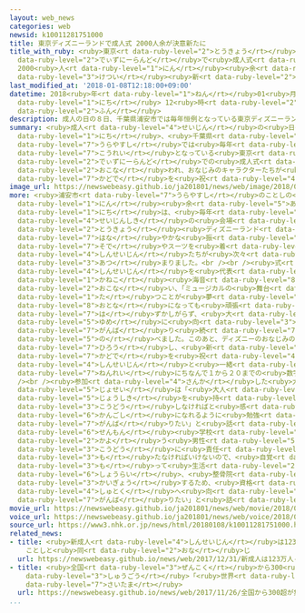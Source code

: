 ```yaml
---
layout: web_news
categories: web
newsid: k10011281751000
title: 東京ディズニーランドで成人式 2000人余が決意新たに
title_with_ruby: <ruby>東京<rt data-ruby-level="2">とうきょう</rt></ruby><ruby>ディズニーランド<rt
  data-ruby-level="2">でぃずにーらんど</rt></ruby>で<ruby>成人式<rt data-ruby-level="4">せいじんしき</rt></ruby>
  2000<ruby>人<rt data-ruby-level="1">にん</rt></ruby><ruby>余<rt data-ruby-level="5">よ</rt></ruby>が<ruby>決意<rt
  data-ruby-level="3">けつい</rt></ruby><ruby>新<rt data-ruby-level="2">あら</rt></ruby>たに
last_modified_at: '2018-01-08T12:18:00+09:00'
datetime: 2018<ruby>年<rt data-ruby-level="1">ねん</rt></ruby>01<ruby>月<rt data-ruby-level="1">がつ</rt></ruby>08<ruby>日<rt
  data-ruby-level="1">にち</rt></ruby> 12<ruby>時<rt data-ruby-level="2">じ</rt></ruby>18<ruby>分<rt
  data-ruby-level="2">ふん</rt></ruby>
description: 成人の日の８日、千葉県浦安市では毎年恒例となっている東京ディズニーランドでの成人式が行われ、おなじみのキャラクターたちが新成人の門出を祝いました。
summary: <ruby>成人<rt data-ruby-level="4">せいじん</rt></ruby>の<ruby>日<rt data-ruby-level="4">ひ</rt></ruby>の８<ruby>日<rt
  data-ruby-level="1">にち</rt></ruby>、<ruby>千葉県<rt data-ruby-level="3">ちばけん</rt></ruby><ruby>浦安市<rt
  data-ruby-level="7">うらやすし</rt></ruby>では<ruby>毎年<rt data-ruby-level="2">まいとし</rt></ruby><ruby>恒例<rt
  data-ruby-level="7">こうれい</rt></ruby>となっている<ruby>東京<rt data-ruby-level="2">とうきょう</rt></ruby><ruby>ディズニーランド<rt
  data-ruby-level="2">でぃずにーらんど</rt></ruby>での<ruby>成人式<rt data-ruby-level="4">せいじんしき</rt></ruby>が<ruby>行<rt
  data-ruby-level="2">おこな</rt></ruby>われ、おなじみのキャラクターたちが<ruby>新成人<rt data-ruby-level="4">しんせいじん</rt></ruby>の<ruby>門出<rt
  data-ruby-level="7">かどで</rt></ruby>を<ruby>祝<rt data-ruby-level="4">いわ</rt></ruby>いました。
image_url: https://newswebeasy.github.io/ja201801/news/web/image/2018/01/08/K10011281751_1801081216_1801081218_01_03.jpg
more: <ruby>浦安市<rt data-ruby-level="7">うらやすし</rt></ruby>のことしの<ruby>新成人<rt data-ruby-level="4">しんせいじん</rt></ruby>は２０００<ruby>人<rt
  data-ruby-level="1">にん</rt></ruby><ruby>余<rt data-ruby-level="5">あま</rt></ruby>りで、８<ruby>日<rt
  data-ruby-level="1">にち</rt></ruby>は、<ruby>毎年<rt data-ruby-level="2">まいとし</rt></ruby><ruby>成人式<rt
  data-ruby-level="4">せいじんしき</rt></ruby>の<ruby>会場<rt data-ruby-level="2">かいじょう</rt></ruby>となっている<ruby>東京<rt
  data-ruby-level="2">とうきょう</rt></ruby><ruby>ディズニーランド<rt data-ruby-level="2">でぃずにーらんど</rt></ruby>に<ruby>華<rt
  data-ruby-level="7">はな</rt></ruby>やかな<ruby>振<rt data-ruby-level="7">ふ</rt></ruby>り<ruby>袖<rt
  data-ruby-level="7">そで</rt></ruby>やスーツを<ruby>着<rt data-ruby-level="3">き</rt></ruby>た<ruby>新成人<rt
  data-ruby-level="4">しんせいじん</rt></ruby>たちが<ruby>次々<rt data-ruby-level="3">つぎつぎ</rt></ruby>と<ruby>集<rt
  data-ruby-level="3">あつ</rt></ruby>まりました。<br /><br /><ruby>式<rt data-ruby-level="3">しき</rt></ruby>では<ruby>新成人<rt
  data-ruby-level="4">しんせいじん</rt></ruby>を<ruby>代表<rt data-ruby-level="3">だいひょう</rt></ruby>して<ruby>金子<rt
  data-ruby-level="1">かねこ</rt></ruby><ruby>海音<rt data-ruby-level="8">みお</rt></ruby>さんがスピーチを<ruby>行<rt
  data-ruby-level="2">おこな</rt></ruby>い、「ミュージカルの<ruby>舞台<rt data-ruby-level="7">ぶたい</rt></ruby>に<ruby>立<rt
  data-ruby-level="1">た</rt></ruby>つことが<ruby>夢<rt data-ruby-level="5">ゆめ</rt></ruby>です。<ruby>大人<rt
  data-ruby-level="8">おとな</rt></ruby>になっても<ruby>頑張<rt data-ruby-level="7">がんば</rt></ruby>ることを<ruby>恥<rt
  data-ruby-level="7">は</rt></ruby>ずかしがらず、<ruby>大<rt data-ruby-level="1">おお</rt></ruby>きな<ruby>夢<rt
  data-ruby-level="5">ゆめ</rt></ruby>に<ruby>向<rt data-ruby-level="3">む</rt></ruby>かって<ruby>頑張<rt
  data-ruby-level="7">がんば</rt></ruby>り<ruby>続<rt data-ruby-level="7">つづ</rt></ruby>けたい」と<ruby>述<rt
  data-ruby-level="5">の</rt></ruby>べました。このあと、ディズニーのおなじみのキャラクターたちがステージでダンスを<ruby>披露<rt
  data-ruby-level="7">ひろう</rt></ruby>し、<ruby>新<rt data-ruby-level="2">あら</rt></ruby>たな<ruby>門出<rt
  data-ruby-level="7">かどで</rt></ruby>を<ruby>祝<rt data-ruby-level="4">いわ</rt></ruby>って<ruby>新成人<rt
  data-ruby-level="4">しんせいじん</rt></ruby>と<ruby>一緒<rt data-ruby-level="7">いっしょ</rt></ruby>に<ruby>年齢<rt
  data-ruby-level="7">ねんれい</rt></ruby>にちなんで１から２０までの<ruby>数字<rt data-ruby-level="2">すうじ</rt></ruby>をカウントしました。<br
  /><br /><ruby>参加<rt data-ruby-level="4">さんか</rt></ruby>した<ruby>大学生<rt data-ruby-level="1">だいがくせい</rt></ruby>の<ruby>女性<rt
  data-ruby-level="5">じょせい</rt></ruby>は「<ruby>大人<rt data-ruby-level="8">おとな</rt></ruby>として<ruby>常識<rt
  data-ruby-level="5">じょうしき</rt></ruby>を<ruby>持<rt data-ruby-level="3">も</rt></ruby>って<ruby>行動<rt
  data-ruby-level="3">こうどう</rt></ruby>しなければと<ruby>感<rt data-ruby-level="3">かん</rt></ruby>じています。<ruby>看護師<rt
  data-ruby-level="6">かんごし</rt></ruby>になれるように<ruby>勉強<rt data-ruby-level="3">べんきょう</rt></ruby>を<ruby>頑張<rt
  data-ruby-level="7">がんば</rt></ruby>りたい」と<ruby>話<rt data-ruby-level="2">はな</rt></ruby>していました。また、<ruby>専門<rt
  data-ruby-level="6">せんもん</rt></ruby><ruby>学校<rt data-ruby-level="1">がっこう</rt></ruby>に<ruby>通<rt
  data-ruby-level="2">かよ</rt></ruby>う<ruby>男性<rt data-ruby-level="5">だんせい</rt></ruby>は「これからは１つ１つの<ruby>行動<rt
  data-ruby-level="3">こうどう</rt></ruby>に<ruby>責任<rt data-ruby-level="5">せきにん</rt></ruby>を<ruby>持<rt
  data-ruby-level="3">も</rt></ruby>たなければいけないので、<ruby>自覚<rt data-ruby-level="4">じかく</rt></ruby>を<ruby>持<rt
  data-ruby-level="3">も</rt></ruby>って<ruby>生活<rt data-ruby-level="2">せいかつ</rt></ruby>したい。<ruby>将来<rt
  data-ruby-level="6">しょうらい</rt></ruby>、<ruby>整骨院<rt data-ruby-level="6">せいこついん</rt></ruby>を<ruby>開業<rt
  data-ruby-level="3">かいぎょう</rt></ruby>するため、<ruby>資格<rt data-ruby-level="5">しかく</rt></ruby><ruby>取得<rt
  data-ruby-level="4">しゅとく</rt></ruby>へ<ruby>向<rt data-ruby-level="3">む</rt></ruby>け<ruby>頑張<rt
  data-ruby-level="7">がんば</rt></ruby>りたい」と<ruby>話<rt data-ruby-level="2">はな</rt></ruby>していました。
movie_url: https://newswebeasy.github.io/ja201801/news/web/movie/2018/01/08/k10011281751_201801081216_201801081217.mp4
voice_url: https://newswebeasy.github.io/ja201801/news/web/voice/2018/01/08/k10011281751_201801081216_201801081217.mp3
source_url: https://www3.nhk.or.jp/news/html/20180108/k10011281751000.html
related_news:
- title: <ruby>新成人<rt data-ruby-level="4">しんせいじん</rt></ruby>は123<ruby>万人<rt data-ruby-level="2">まんにん</rt></ruby>
    ことしと<ruby>同<rt data-ruby-level="2">おな</rt></ruby>じ
  url: https://newswebeasy.github.io/news/web/2017/12/31/新成人は123万人-ことしと同じ
- title: <ruby>全国<rt data-ruby-level="3">ぜんこく</rt></ruby>から300<ruby>超<rt data-ruby-level="7">ちょう</rt></ruby>が<ruby>集合<rt
    data-ruby-level="3">しゅうごう</rt></ruby>「<ruby>世界<rt data-ruby-level="3">せかい</rt></ruby>キャラクターさみっと」<ruby>埼玉<rt
    data-ruby-level="7">さいたま</rt></ruby>
  url: https://newswebeasy.github.io/news/web/2017/11/26/全国から300超が集合世界キャラクターさみっと埼玉
...
```

